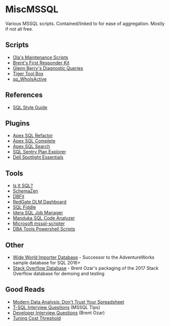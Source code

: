 # MiscMSSQL
Various MSSQL scripts. Contained/linked to for ease of aggregation. Mostly if not all free. 

## Scripts
- [Ola's Maintenance Scripts](https://ola.hallengren.com/sql-server-backup.html)
- [Brent's First Responder Kit](https://github.com/BrentOzarULTD/SQL-Server-First-Responder-Kit)
- [Glenn Berry's Diagnostic Queries](https://www.sqlskills.com/blogs/glenn/category/dmv-queries/)
- [Tiger Tool Box](https://github.com/Microsoft/tigertoolbox)
- [sp_WhoIsActive](http://whoisactive.com/)

## References

- [SQL Style Guide](http://www.sqlstyle.guide/)

## Plugins
- [Apex SQL Refactor](http://www.apexsql.com/sql_tools_refactor.aspx)
- [Apex SQL Complete](http://www.apexsql.com/sql_tools_complete.aspx)
- [Apex SQL Search](http://www.apexsql.com/sql_tools_search.aspx)
- [SQL Sentry Plan Explorer](https://www.sentryone.com/plan-explorer/)
- [Dell Spotlight Essentials](https://www.spotlightessentials.com/spotlight-extensions)

## Tools
- [Is It SQL?](http://www.scalesql.com/isitsql/)
- [SchemaZen](https://github.com/sethreno/schemazen#schemazen---script-and-create-sql-server-objects-quickly)
- [DBFit](http://www.methodsandtools.com/tools/dbfit.php)
- [RedGate DLM Dashboard](http://www.red-gate.com/products/dlm/dlm-dashboard/)
- [SQL Fiddle](http://sqlfiddle.com/) 
- [Idera SQL Job Manager](https://www.idera.com/productssolutions/freetools/sqljobmanager)
- [Manduka SQL Code Analyzer](http://www.manduka.tech/#/home)
- [Microsoft mssql-scripter](https://github.com/Microsoft/sql-xplat-cli/)
- [DBA Tools Powershell Scripts](http://www.dbatools.io)

## Other
- [Wide World Importer Database](https://github.com/Microsoft/sql-server-samples) - Successor to the AdventureWorks sample database for SQL 2016+
- [Stack Overflow Database](https://www.brentozar.com/archive/2017/07/new-stack-overflow-public-database-available-2017-06/) - Brent Ozar's packaging of the 2017 Stack Overflow database for demoing and testing

## Good Reads
- [Modern Data Analysis: Don't Trust Your Spreadsheet][betterment]
- [T-SQL Interview Questions](https://www.mssqltips.com/sqlservertip/1450/sql-server-developer-tsql-interview-questions/) (MSSQL Tips)
- [Developer Interview Questions](https://www.brentozar.com/archive/2009/06/top-10-developer-interview-questions-about-sql-server/) (Brent Ozar)
- [Tuning Cost Threshold](http://sqlblog.com/blogs/jonathan_kehayias/archive/2010/01/19/tuning-cost-threshold-of-parallelism-from-the-plan-cache.aspx)

[betterment]: https://www.betterment.com/resources/inside-betterment/engineering/modern-data-analysis-dont-trust-your-spreadsheet/
  "Betterment Blog"
